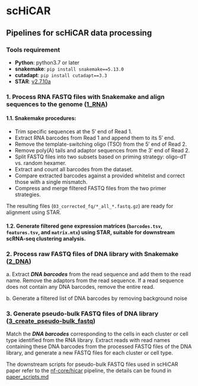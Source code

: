 # scHiCAR
## Pipelines for scHiCAR data processing

### Tools requirement

- **Python**: python3.7 or later
- **snakemake**:  `pip install snakemake==5.13.0`
- **cutadapt**: `pip install cutadapt==3.3`
- **STAR**: [v2.7.10a](https://github.com/alexdobin/STAR/releases/tag/2.7.10a)

### 1. Process RNA FASTQ files with Snakemake and align sequences to the genome ([1_RNA](https://github.com/monnneee/scHiCAR/tree/v2/1_RNA))

#### 1.1. Snakemake procedures:
- Trim specific sequences at the 5′ end of Read 1.  
- Extract RNA barcodes from Read 1 and append them to its 5′ end.  
- Remove the template-switching oligo (TSO) from the 5′ end of Read 2.  
- Remove poly(A) tails and adaptor sequences from the 3′ end of Read 2.  
- Split FASTQ files into two subsets based on priming strategy: oligo-dT vs. random hexamer.  
- Extract and count all barcodes from the dataset.  
- Compare extracted barcodes against a provided whitelist and correct those with a single mismatch.  
- Compress and merge filtered FASTQ files from the two primer strategies.

The resulting files (`03_corrected_fq/*_all_*.fastq.gz`) are ready for alignment using STAR.

#### 1.2. Generate filtered gene expression matrices (`barcodes.tsv`, `features.tsv`, and `matrix.mtx`) using STAR, suitable for downstream scRNA-seq clustering analysis.

### 2. Process raw FASTQ files of DNA library with Snakemake ([2_DNA](https://github.com/monnneee/scHiCAR/tree/main/2_DNA))
a. Extract ***DNA barcodes*** from the read sequence and add them to the read name. Remove the adaptors from the read sequence. If a read sequence does not contain any DNA barcodes, remove the entire read.

b. Generate a filtered list of DNA barcodes by removing background noise

### 3. Generate pseudo-bulk FASTQ files of DNA library ([3_create_pseudo-bulk_fastq](https://github.com/monnneee/scHiCAR/tree/main/3_create_pseudo-bulk_fastq))
Match the ***DNA barcodes*** corresponding to the cells in each cluster or cell type identified from the RNA library. Extract reads with read names containing these DNA barcodes from the processed FASTQ files of the DNA library, and generate a new FASTQ files for each cluster or cell type.

The downstream scripts for pseudo-bulk FASTQ files used in scHiCAR paper refer to the [nf-core/hicar](https://github.com/jianhong/hicar/tree/dev2rc) pipeline, the details can be found in [paper_scripts.md](https://github.com/monnneee/scHiCAR/blob/main/3_create_pseudo-bulk_fastq/paper_scripts.md)
